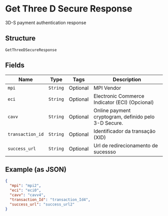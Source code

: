 
# Get Three D Secure Response

3D-S payment authentication response

## Structure

`GetThreeDSecureResponse`

## Fields

| Name | Type | Tags | Description |
|  --- | --- | --- | --- |
| `mpi` | `String` | Optional | MPI Vendor |
| `eci` | `String` | Optional | Electronic Commerce Indicator (ECI) (Opcional) |
| `cavv` | `String` | Optional | Online payment cryptogram, definido pelo 3-D Secure. |
| `transaction_id` | `String` | Optional | Identificador da transação (XID) |
| `success_url` | `String` | Optional | Url de redirecionamento de sucessso |

## Example (as JSON)

```json
{
  "mpi": "mpi2",
  "eci": "eci0",
  "cavv": "cavv4",
  "transaction_Id": "transaction_Id4",
  "success_url": "success_url2"
}
```

